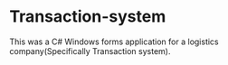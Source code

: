 # Transaction-system
This was a C# Windows forms application for a logistics company(Specifically Transaction system).
